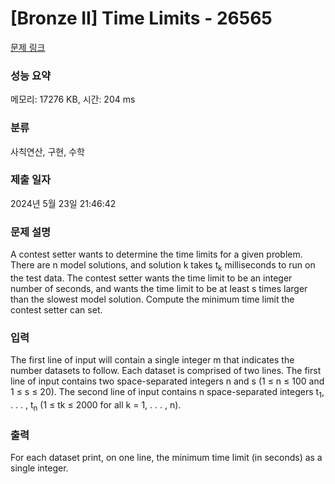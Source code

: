 # [Bronze II] Time Limits - 26565 

[문제 링크](https://www.acmicpc.net/problem/26565) 

### 성능 요약

메모리: 17276 KB, 시간: 204 ms

### 분류

사칙연산, 구현, 수학

### 제출 일자

2024년 5월 23일 21:46:42

### 문제 설명

<p>A contest setter wants to determine the time limits for a given problem. There are n model solutions, and solution k takes t<sub>k</sub> milliseconds to run on the test data. The contest setter wants the time limit to be an integer number of seconds, and wants the time limit to be at least s times larger than the slowest model solution. Compute the minimum time limit the contest setter can set.</p>

### 입력 

 <p>The first line of input will contain a single integer m that indicates the number datasets to follow. Each dataset is comprised of two lines. The first line of input contains two space-separated integers n and s (1 ≤ n ≤ 100 and 1 ≤ s ≤ 20). The second line of input contains n space-separated integers t<sub>1</sub>, . . . , t<sub>n</sub> (1 ≤ tk ≤ 2000 for all k = 1, . . . , n).</p>

### 출력 

 <p>For each dataset print, on one line, the minimum time limit (in seconds) as a single integer.</p>

